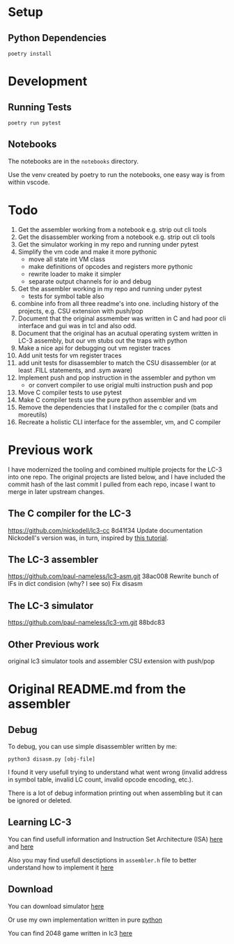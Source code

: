 # Setup
## Python Dependencies

    poetry install

# Development
## Running Tests
    poetry run pytest

## Notebooks
The notebooks are in the `notebooks` directory.

Use the venv created by poetry to run the notebooks, one easy way is from within vscode.

# Todo
1. Get the assembler working from a notebook e.g. strip out cli tools
1. Get the disassembler working from a notebook e.g. strip out cli tools
1. Get the simulator working in my repo and running under pytest
1. Simplify the vm code and make it more pythonic
    - move all state int VM class
    - make definitions of opcodes and registers more pythonic
    - rewrite loader to make it simpler
    - separate output channels for io and debug
1. Get the assembler working in my repo and running under pytest
    - tests for symbol table also
1. combine info from all three readme's into one. including history of the projects, e.g. CSU extension with push/pop
1. Document that the original assmember was written in C and had poor cli interface and gui was in tcl and also odd.
1. Document that the original has an acutual operating system written in LC-3 assembly, but our vm stubs out the traps with python
1. Make a nice api for debugging out vm register traces
1. Add unit tests for vm register traces
1. add unit tests for disassembler to match the CSU disassembler (or at least .FILL statements, and .sym aware)
1. Implement push and pop instruction in the assembler and python vm
    - or convert compiler to use origial multi instruction push and pop
1. Move C compiler tests to use pytest
1. Make C compiler tests use the pure python assembler and vm
1. Remove the dependencies that I installed for the c compiler (bats and moreutils)
1. Recreate a holistic CLI interface for the assembler, vm, and C compiler

# Previous work
I have modernized the tooling and combined multiple projects for the LC-3 into one repo. The original projects are listed below, and I have included the commit hash of the last commit I pulled from each repo, incase I want to merge in later upstream changes.
## The C compiler for the LC-3
https://github.com/nickodell/lc3-cc
8d41f34 Update documentation
Nickodell's version was, in turn, inspired by [this tutorial](https://github.com/justinmeiners/lc3-vm).
## The LC-3 assembler
https://github.com/paul-nameless/lc3-asm.git
38ac008 Rewrite bunch of IFs in dict condision (why? I see so) Fix disasm
## The LC-3 simulator
https://github.com/paul-nameless/lc3-vm.git
88bdc83
## Other Previous work
original lc3 simulator tools and assembler
CSU extension with push/pop

# Original README.md from the assembler
## Debug

To debug, you can use simple disassembler written by me:

```
python3 disasm.py [obj-file]
```

I found it very usefull trying to understand what went wrong (invalid address in symbol table, invalid LC count, invalid opcode encoding, etc.).

There is a lot of debug information printing out when assembling but it can be ignored or deleted.

## Learning LC-3

You can find usefull information and Instruction Set Architecture (ISA) [here](https://github.com/justinmeiners/lc3-vm) and [here](https://github.com/paul-nameless/lc3-vm)

Also you may find usefull desctiptions in `assembler.h` file to better understand how to implement it [here](https://github.com/davedennis/LC3-Assembler)


## Download

You can download simulator [here](http://highered.mheducation.com/sites/0072467509/student_view0/lc-3_simulator.html)

Or use my own implementation written in pure [python](https://github.com/paul-nameless/lc3-vm)

You can find 2048 game written in lc3 [here](https://github.com/rpendleton/lc3-2048)
